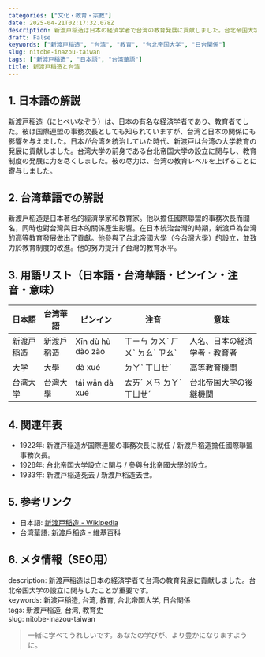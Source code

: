 ```yaml
---
categories: ["文化・教育・宗教"]
date: 2025-04-21T02:17:32.078Z
description: 新渡戸稲造は日本の経済学者で台湾の教育発展に貢献しました。台北帝国大学の設立に関与したことが重要です。
draft: False
keywords: ["新渡戸稲造", "台湾", "教育", "台北帝国大学", "日台関係"]
slug: nitobe-inazou-taiwan
tags: ["新渡戸稲造", "日本語", "台湾華語"]
title: 新渡戸稲造と台湾
---
```




## 1. 日本語の解説  
新渡戸稲造（にとべいなぞう）は、日本の有名な経済学者であり、教育者でした。彼は国際連盟の事務次長としても知られていますが、台湾と日本の関係にも影響を与えました。日本が台湾を統治していた時代、新渡戸は台湾の大学教育の発展に貢献しました。台湾大学の前身である台北帝国大学の設立に関与し、教育制度の発展に力を尽くしました。彼の尽力は、台湾の教育レベルを上げることに寄与しました。

## 2. 台湾華語での解説  
新渡戶稻造是日本著名的經濟學家和教育家。他以擔任國際聯盟的事務次長而聞名，同時也對台灣與日本的關係產生影響。在日本統治台灣的時期，新渡戶為台灣的高等教育發展做出了貢獻。他參與了台北帝國大學（今台灣大學）的設立，並致力於教育制度的改進。他的努力提升了台灣的教育水平。

## 3. 用語リスト（日本語・台湾華語・ピンイン・注音・意味）

| 日本語          | 台湾華語            | ピンイン            | 注音       | 意味                           |
|----------------|-------------------|------------------|----------|------------------------------|
| 新渡戸稲造       | 新渡戶稻造          | Xīn dù hù dào zào | ㄒㄧㄣ ㄉㄨˋ ㄏㄨˋ ㄉㄠˋ ㄗㄠˋ | 人名、日本の経済学者・教育者   |
| 大学             | 大學                | dà xué            | ㄉㄚˋ ㄒㄩㄝˊ | 高等教育機関                      |
| 台湾大学         | 台灣大學            | tái wān dà xué    | ㄊㄞˊ ㄨㄢ ㄉㄚˋ ㄒㄩㄝˊ | 台北帝国大学の後継機関           |

## 4. 関連年表

- 1922年: 新渡戸稲造が国際連盟の事務次長に就任 / 新渡戶稻造擔任國際聯盟事務次長。
- 1928年: 台北帝国大学設立に関与 / 參與台北帝國大學的設立。
- 1933年: 新渡戸稲造死去 / 新渡戶稻造去世。

## 5. 参考リンク

- 日本語: [新渡戸稲造 - Wikipedia](https://ja.wikipedia.org/wiki/新渡戸稻造)
- 台湾華語: [新渡戶稻造 - 維基百科](https://zh.wikipedia.org/wiki/新渡戶稻造)

## 6. メタ情報（SEO用）  
description: 新渡戸稲造は日本の経済学者で台湾の教育発展に貢献しました。台北帝国大学の設立に関与したことが重要です。  
keywords: 新渡戸稲造, 台湾, 教育, 台北帝国大学, 日台関係  
tags: 新渡戸稲造, 台湾, 教育史  
slug: nitobe-inazou-taiwan

> 一緒に学べてうれしいです。あなたの学びが、より豊かになりますように。